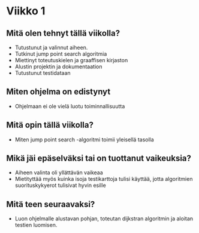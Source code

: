 # Viikko 1

## Mitä olen tehnyt tällä viikolla?
* Tutustunut ja valinnut aiheen. 
* Tutkinut jump point search algoritmia
* Miettinyt toteutuskielen ja graaffisen kirjaston
* Alustin projektin ja dokumentaation
* Tutustunut testidataan

## Miten ohjelma on edistynyt
* Ohjelmaan ei ole vielä luotu toiminnallisuutta

## Mitä opin tällä viikolla?
* Miten jump point search -algoritmi toimii yleisellä tasolla

## Mikä jäi epäselväksi tai on tuottanut vaikeuksia?
* Aiheen valinta oli yllättävän vaikeaa
* Mietityttää myös kuinka isoja testikarttoja tulisi käyttää, jotta algoritmien suorituskykyerot tulisivat hyvin esille

## Mitä teen seuraavaksi?
* Luon ohjelmalle alustavan pohjan, toteutan dijkstran algoritmin ja aloitan testien luomisen.